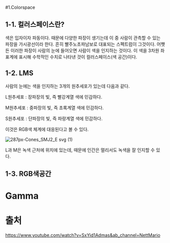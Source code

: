 #1.Colorspace

1-1. 컬러스페이스란?
-------------
색은 입자이자 파동이다. 때문에 다양한 파장이 생기는데 이 중 사람이 관측할 수 있는 파장을 가시광선이라 한다. 흔히 빨주노초파남보로 대표되는 스펙트럼이 그것이다. 어쨋든 이러한 파장이 사람의 눈에 들어오면 사람이 색을 인지하는 것이다. 이 색을 3차원 좌표계에 표시해 수학적인 수치로 나타낸 것이 컬러스페이스(색 공간)이다.

1-2. LMS
-------
사람의 눈에는 색을 인지하는 3개의 원추세포가 있는데 다음과 같다.

L원추세포 : 장파장의 빛, 즉 빨강계열 색에 민감하다.

M원추세포 : 중파장의 빛, 즉 초록계열 색에 민감하다.

S원추세포 : 단파장의 빛, 즉 파랑계열 색에 민감하다. 

이것은 RGB색 체계에 대응된다고 볼 수 있다.

![287px-Cones_SMJ2_E svg (1)](https://user-images.githubusercontent.com/71221618/94370074-abf1c400-0128-11eb-9dac-80d7ba3badd9.png)

L과 M은 녹색 근처에 위치에 있는데, 때문에 인간은 멀리서도 녹색을 잘 인지할 수 있다.

1-3. RGB색공간
-------------




# Gamma
#


# 출처
https://www.youtube.com/watch?v=SxYid1Admas&ab_channel=NettMario
